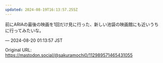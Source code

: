 ```yaml
---
updated: 2024-08-19T16:13:57.255Z
---
```


<p>前にARIAの最後の映画を1回だけ見に行った、新しい池袋の映画館にも近いうちに行ってみたいな。</p>

&mdash; 2024-08-20 01:13:57 JST

Original URL: https://mastodon.social/@sakuramochi0/112989571465431055
